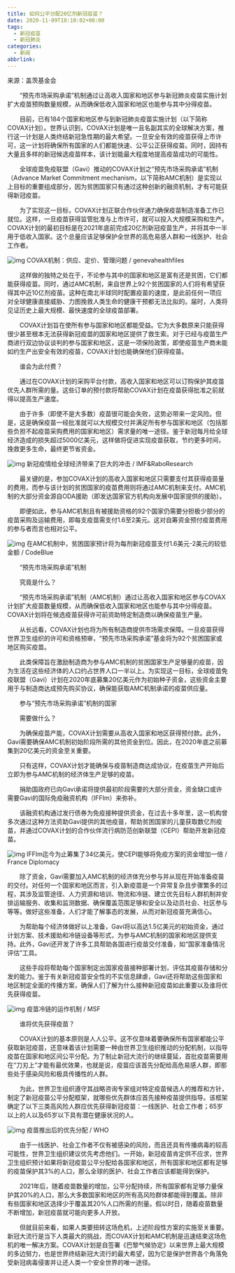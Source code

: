 ```yaml
---
title: 如何公平分配20亿剂新冠疫苗？
date: 2020-11-09T18:10:02+08:00
tags:
  - 新冠疫苗
  - 新冠肺炎
categories:
  - 新闻
abbrlink:
---
```


来源：盖茨基金会

　　“预先市场采购承诺”机制通过让高收入国家和地区参与新冠肺炎疫苗实施计划扩大疫苗预购数量规模，从而确保低收入国家和地区也能参与其中分得疫苗。

　　目前，已有184个国家和地区参与到新冠肺炎疫苗实施计划（以下简称COVAX计划）。世界认识到，COVAX计划是唯一且名副其实的全球解决方案，推行这一计划是人类终结新冠急性期的最大希望。一旦安全有效的疫苗获得上市许可，这一计划将确保所有国家的人们都能快速、公平公正获得疫苗。同时，因持有大量且多样的新冠候选疫苗样本，该计划能最大程度地提高疫苗成功的可能性。

　　全球疫苗免疫联盟（Gavi）推动的COVAX计划之“预先市场采购承诺”机制（Advance Market Commitment mechanism，以下简称AMC机制）是实现以上目标的重要组成部分，因为贫困国家只有通过这种创新的融资机制，才有可能获得新冠疫苗。

　　为了实现这一目标，COVAX计划正联合作伙伴通力确保疫苗制造准备工作已就位。这样，一旦疫苗获得监管批准与上市许可，就可以投入大规模采购和生产。COVAX计划的最初目标是在2021年底前完成20亿剂新冠疫苗生产，并将其中一半用于低收入国家。这个总量应该足够保护全世界的高危易感人群和一线医护、社会工作者。

![img](https://cdn.jsdelivr.net/gh/yakeing/Documentation@main/Hexo/images/8828-kcaeqzw9775136.jpg)
 COVAX机制：供应、定价、管理问题 / genevahealthfiles

　　这样做的独特之处在于，不论参与其中的国家和地区是富有还是贫困，它们都能获得疫苗。同时，通过AMC机制，来自世界上92个贫困国家的人们将有希望获得其中近10亿剂疫苗。这种在南北半球同时配置疫苗的速度，是此前任何一项应对全球健康直接威胁、力图挽救人类生命的健康干预都无法比拟的。届时，人类将见证历史上最大规模、最快速度的全球疫苗部署。

　　COVAX计划旨在使所有参与国家和地区都能受益。它为大多数原来只能获得很少甚至根本无法获得新冠疫苗的国家和地区提供了救生索。对于已经与疫苗生产商进行双边协议谈判的参与国家和地区，这是一项保险政策，即使疫苗生产商未能如约生产出安全有效的疫苗，COVAX计划也能确保他们获得疫苗。

　　谁会为此付费？

　　通过在COVAX计划的采购平台付款，高收入国家和地区可以订购保护其疫苗优先人群所需的量。这些订单的预付款将帮助COVAX计划在疫苗获得批准之前就得以提高生产速度。

　　由于许多（即使不是大多数）疫苗很可能会失败，这势必带来一定风险。但是，这是确保疫苗一经批准就可以大规模交付并满足所有参与国家和地区（包括那些负担不起疫苗采购费用的国家和地区）需求量的唯一途径。鉴于新冠每月给全球经济造成的损失超过5000亿美元，这样做将促进实现疫苗获取，节约更多时间，挽救更多生命，最终更节省资金。

![img](https://cdn.jsdelivr.net/gh/yakeing/Documentation@main/Hexo/images/bab6-kcaeqzw9774774.jpg)
新冠疫情给全球经济带来了巨大的冲击 / IMF&amp;RaboResearch

　　最关键的是，参加COVAX计划的高收入国家和地区只需要支付其获得疫苗量的费用，而参与该计划的贫困国家的疫苗费用则将通过AMC机制来支付。AMC机制的大部分资金源自ODA援助（即发达国家官方机构向发展中国家提供的援助）。

　　即便如此，参与AMC机制且有被援助资格的92个国家仍需要分担极少部分的疫苗采购及运输费用，即每支疫苗需支付1.6至2美元。这对自筹资金预付疫苗费用的参与者而言也相对公平。

![img](https://cdn.jsdelivr.net/gh/yakeing/Documentation@main/Hexo/images/ff6b-kcaeqzw9771152.png)
在AMC机制中，贫困国家预计将为每剂新冠疫苗支付1.6美元-2美元的较低金额 / CodeBlue

　　“预先市场采购承诺”机制

　　究竟是什么？

　　“预先市场采购承诺”机制（AMC机制）通过让高收入国家和地区参与COVAX计划扩大疫苗数量规模，从而确保低收入国家和地区也能参与其中分得疫苗。COVAX计划将在候选疫苗获得许可前资助特定制造商以确保疫苗生产量。

　　从长远看，COVAX计划也将为所有制造商提供市场需求保障。一旦疫苗获得世界卫生组织的许可和资格预审，“预先市场采购承诺”基金将为92个贫困国家或地区购买疫苗。

　　此类保障旨在激励制造商为参与AMC机制的贫困国家生产足够量的疫苗，因为生活在这些经济体的人口约占世界人口一半以上。为实现这一目标，全球疫苗免疫联盟（Gavi）计划在2020年底募集20亿美元作为初始种子资金，这些资金主要用于与制造商达成预先购买协议，确保能获取AMC机制承诺的疫苗供应量。

　　参与“预先市场采购承诺”机制的国家

　　需要做什么？

　　为确保疫苗产能，COVAX计划需要从高收入国家和地区获得预付款。此外，Gavi需要确保AMC机制初始阶段所需的其他资金到位。因此，在2020年底之前募集到20亿美元的资金至关重要。

　　只有这样，COVAX计划才能确保与疫苗制造商达成协议，在疫苗生产开始后立即为参与AMC机制的经济体生产足够的疫苗。

　　捐助国政府已向Gavi承诺将提供最初阶段需要的大部分资金，资金缺口或许需要Gavi的国际免疫融资机构（IFFIm）来弥补。

　　该融资机构通过发行债券为免疫接种提供资金，在过去十多年里，这一机构曾多次通过这种方法资助Gavi提供的其他疫苗，帮助贫困国家的儿童获取数亿剂疫苗，并通过COVAX计划的合作伙伴流行病防范创新联盟（CEPI）帮助开发新冠疫苗。

![img](https://cdn.jsdelivr.net/gh/yakeing/Documentation@main/Hexo/images/8490-kcaeqzw9771282.jpg)
 IFFIm迄今为止筹集了34亿美元，使CEPI能够将免疫方案的资金增加一倍 / France Diplomacy

　　除了资金，Gavi需要加入AMC机制的经济体充分参与并从现在开始准备疫苗的交付。对任何一个国家和地区而言，引入新疫苗是一个异常复杂且步骤繁多的过程，其涉及监管途径、人力资源和培训、物流和冷链、建立优先目标人群机制并安排运输服务、收集和监测数据、确保覆盖范围足够和安全以及动员社会、社区参与等等。做好这些准备，人们才能了解事态的发展，从而对新冠疫苗充满信心。

　　为帮助每个经济体做好以上准备，Gavi将以高达1.5亿美元的初始资金，通过计划方案、技术援助和冷链设备等形式，为参与AMC机制的国家和地区提供支持。此外，Gavi还开发了许多工具帮助各国进行疫苗交付准备，如“国家准备情况评估”工具。

　　这些手段将帮助每个国家制定出国家疫苗接种部署计划，评估其疫苗存储和分发的能力。鉴于有关新冠疫苗安全性的不实信息肆虐，Gavi还将帮助这些国家和地区制定全面的传播方案，确保人们了解为什么接种新冠疫苗如此重要以及谁将优先获得疫苗。

![img](https://cdn.jsdelivr.net/gh/yakeing/Documentation@main/Hexo/images/d767-kcaeqzw9777897.jpg)
疫苗冷链的运作机制 / MSF

　　谁将优先获得疫苗？

　　COVAX计划的基本原则是人人公平。这不仅意味着要确保所有国家都能公平获取新冠疫苗，还意味着该计划需要一种由世界卫生组织推动的分配机制，以指导疫苗在国家和地区间公平分配。为了制止新冠大流行的继续蔓延，首批疫苗需要用在“刀刃上”才能有最优效果，也就是说，疫苗应该首先分配给高危易感人群，即那些处于感染风险和极具传播性的人群。

　　为此，世界卫生组织遵守其战略咨询专家组对特定疫苗候选人的推荐和方针，制定了新冠疫苗公平分配框架，就哪些优先群体应首先接种疫苗提供指导。该框架确定了以下三类高风险人群应优先获得新冠疫苗：一线医护、社会工作者；65岁以上的人以及65岁以下具有潜在健康状况的人。

![img](https://cdn.jsdelivr.net/gh/yakeing/Documentation@main/Hexo/images/fa5c-kcaeqzw9771384.jpg)
疫苗推出后的优先分配 / WHO

　　由于一线医护、社会工作者不仅有被感染的风险，而且还具有传播病毒的较高可能性，世界卫生组织建议优先考虑他们。一开始，新冠疫苗肯定供不应求，世界卫生组织预计如果将新冠疫苗公平分配给各国家和地区，所有国家和地区都有足够的疫苗保护其3%的人口，那么全球的医护、社会工作者应该都能得到保护。

　　2021年后，随着疫苗数量的增加，公平分配持续，所有国家都有足够力量保护其20%的人口，那么大多数国家和地区的所有高风险群体都能得到覆盖。除非有些国家和地区选择少于覆盖其20%人口所需的剂量。假以时日，随着疫苗数量不断增加，新冠疫苗就可能向更多人开放。

　　但就目前来看，如果人类要扭转这场危机，上述阶段性方案的实施至关重要。新冠大流行是当下人类最大的挑战，而COVAX计划和AMC机制是迅速结束这场危机的唯一解决方案。COVAX计划是自签署《巴黎气候协定》以来世界上最大规模的多边努力，也是世界终结新冠大流行的最大希望，因为它是保护世界各个角落免受新冠病毒侵害并让还人类一个安全世界的唯一途径。